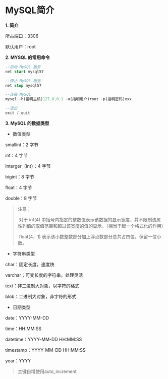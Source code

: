 # MySQL简介

**1. 简介**

所占端口：3306

默认用户：root

**2. MYSQL 的常用命令**

~~~sql
--启动 MySQL 服务
net start mysql57

--停止 MySQL 服务
net stop mysql57

--连接 MySQL
mysql -h(指明主机)127.0.0.1 -u(指明用户)root -p(指明密码)xxx

--退出
exit / quit
~~~

**3. MySQL 的数据类型**

* 数值类型

smallint：2 字节

int：4 字节

Interger（int）：4 字节

bigint：8 字节

float：4 字节

double：8 字节

> 注意：
>
> ​	对于 int(4) 中括号内指定的整数值表示该数据的显示宽度，并不限制该属性列值的取值范围和超过该宽度的值的显示。（相当于起一个格式化的作用）
>
> ​	float(4，1) 表示该小数整数部分加上浮点数部分总共占四位，保留一位小数。

- 字符串类型

char：固定长度，速度快

varchar：可变长度的字符串，处理灵活

text：非二进制大对象，以字符的格式

blob：二进制大对象，非字符的形式

- 日期类型

date：YYYY-MM-DD

time：HH:MM:SS

datetime：YYYY-MM-DD HH:MM:SS

timestamp：YYYY-MM-DD HH:MM:SS

year：YYYY

> 主键自增使用auto_increment